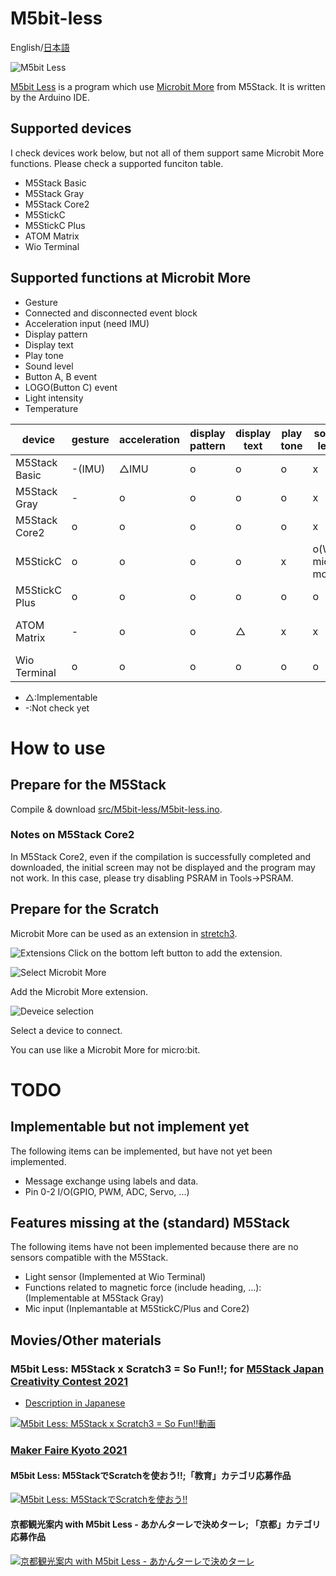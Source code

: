 # M5bit-less
English/[日本語](README.md)

![M5bit Less](https://i.gyazo.com/37711fdbdec359e2834c6fbac1eb5bff.png)

[M5bit Less](https://scrapbox.io/M5S/M5bit_Less) is a program which use [Microbit More](https://microbit-more.github.io/) from M5Stack. 
It is written by the Arduino IDE.

## Supported devices
I check devices work below, but not all of them support same Microbit More functions.
Please check a supported funciton table.
- M5Stack Basic
- M5Stack Gray
- M5Stack Core2
- M5StickC
- M5StickC Plus
- ATOM Matrix
- Wio Terminal

## Supported functions at Microbit More
- Gesture
- Connected and disconnected event block
- Acceleration input (need IMU)
- Display pattern
- Display text
- Play tone
- Sound level
- Button A, B event
- LOGO(Button C) event
- Light intensity
- Temperature

|device|gesture|acceleration|display pattern|display text|play tone|sound level|button input|light intensity|temperature|Note|
|---|---|---|---|---|---|---|---|---|---|---|
|M5Stack Basic|-(IMU)|△IMU|o|o|o|x|A,B,C(LOGO)|x|△IMU||
|M5Stack Gray |-|o|o|o|o|x|A,B,C(LOGO)|x|o||
|M5Stack Core2|o|o|o|o|o|x|A,B,C(LOGO)|x|o||
|M5StickC|o|o|o|o|x|o(With mic model)|A,B|x|o||
|M5StickC Plus|o|o|o|o|o|o|A,B|x|o||
|ATOM Matrix|-|o|o|△|x|x|A|x|o|Too weak BLE|
|Wio Terminal|o|o|o|o|o|o|A,B,C(LOGO)|o|o| |
- △:Implementable
- -:Not check yet

# How to use
## Prepare for the M5Stack
Compile & download [src/M5bit-less/M5bit-less.ino](src/M5bit-less/M5bit-less.ino).

### Notes on M5Stack Core2
In M5Stack Core2, even if the compilation is successfully completed and downloaded, the initial screen may not be displayed and the program may not work.
In this case, please try disabling PSRAM in Tools->PSRAM.

## Prepare for the Scratch
Microbit More can be used as an extension in [stretch3](https://stretch3.github.io/).

![Extensions](https://i.gyazo.com/208ad9cd788d453555267d8901b4050b.png)
Click on the bottom left button to add the extension.

![Select Microbit More](https://i.gyazo.com/4780d7b0da3a260f7e709db4b16334c3.png)

Add the Microbit More extension.

![Deveice selection](https://i.gyazo.com/be6c3374e86301eb7874fa0d1ba9575d.png)

Select a device to connect.

You can use like a Microbit More for micro:bit.

# TODO
## Implementable but not implement yet
The following items can be implemented, but have not yet been implemented.
- Message exchange using labels and data.
- Pin 0-2 I/O(GPIO, PWM, ADC, Servo, ...)

## Features missing at the (standard) M5Stack
The following items have not been implemented because there are no sensors compatible with the M5Stack.
- Light sensor (Implemented at Wio Terminal)
- Functions related to magnetic force (include heading, ...): (Implementable at M5Stack Gray)
- Mic input (Inplemantable at M5StickC/Plus and Core2)

## Movies/Other materials
### M5bit Less: M5Stack x Scratch3 = So Fun!!; for [M5Stack Japan Creativity Contest 2021](https://protopedia.net/event/22)
- [Description in Japanese](https://protopedia.net/prototype/2395)

[![M5bit Less: M5Stack x Scratch3 = So Fun!!動画](https://img.youtube.com/vi/-Nfu87CjvBU/0.jpg)](https://youtu.be/-Nfu87CjvBU)

### [Maker Faire Kyoto 2021](https://makezine.jp/event/mfk2021/)
#### M5bit Less: M5StackでScratchを使おう!!;「教育」カテゴリ応募作品
[![M5bit Less: M5StackでScratchを使おう!!](https://img.youtube.com/vi/sNwNkEHScCE/0.jpg)](https://www.youtube.com/watch?v=sNwNkEHScCE)

#### 京都観光案内 with M5bit Less - あかんターレで決めターレ; 「京都」カテゴリ応募作品
[![京都観光案内 with M5bit Less - あかんターレで決めターレ](https://img.youtube.com/vi/7ue7GZlBH6Y/0.jpg)](https://www.youtube.com/watch?v=7ue7GZlBH6Y)
